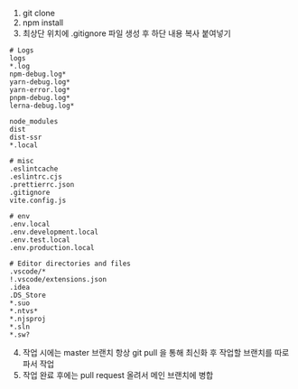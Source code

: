 1. git clone
2. npm install
3. 최상단 위치에 .gitignore 파일 생성 후 하단 내용 복사 붙여넣기
```
# Logs
logs
*.log
npm-debug.log*
yarn-debug.log*
yarn-error.log*
pnpm-debug.log*
lerna-debug.log*

node_modules
dist
dist-ssr
*.local

# misc
.eslintcache
.eslintrc.cjs
.prettierrc.json
.gitignore
vite.config.js

# env
.env.local
.env.development.local
.env.test.local
.env.production.local

# Editor directories and files
.vscode/*
!.vscode/extensions.json
.idea
.DS_Store
*.suo
*.ntvs*
*.njsproj
*.sln
*.sw?
```
4. 작업 시에는 master 브랜치 항상 git pull 을 통해 최신화 후 작업할 브랜치를 따로 파서 작업
5. 작업 완료 후에는 pull request 올려서 메인 브랜치에 병합
